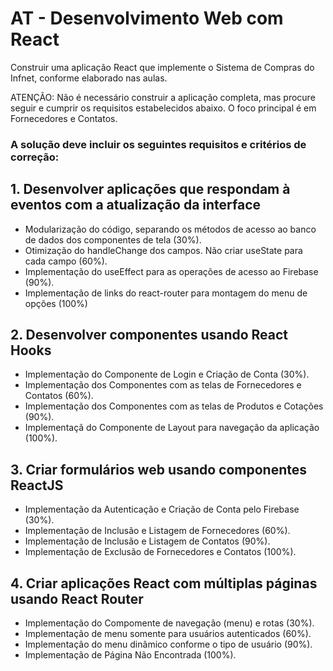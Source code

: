# AT - Desenvolvimento Web com React
Construir uma aplicação React que implemente o Sistema de Compras do Infnet, conforme elaborado nas aulas.

ATENÇÃO: Não é necessário construir a aplicação completa, mas procure seguir e cumprir os requisitos estabelecidos abaixo. O foco principal é em Fornecedores e Contatos.

### A solução deve incluir os seguintes requisitos e critérios de correção:

## 1. Desenvolver aplicações que respondam à eventos com a atualização da interface
- Modularização do código, separando os métodos de acesso ao banco de dados dos componentes de tela (30%).
- Otimização do handleChange dos campos. Não criar useState para cada campo (60%).
- Implementação do useEffect para as operações de acesso ao Firebase (90%).
- Implementação de links do react-router para montagem do menu de opções (100%)

## 2. Desenvolver componentes usando React Hooks
- Implementação do Componente de Login e Criação de Conta (30%).
- Implementação dos Componentes com as telas de Fornecedores e Contatos (60%).
- Implementação dos Componentes com as telas de Produtos e Cotações (90%).
- Implementaçã do Componente de Layout para navegação da aplicação (100%).

## 3. Criar formulários web usando componentes ReactJS
- Implementação da Autenticação e Criação de Conta pelo Firebase (30%).
- Implementação de Inclusão e Listagem de Fornecedores (60%).
- Implementação de Inclusão e Listagem de Contatos (90%).
- Implementação de Exclusão de Fornecedores e Contatos (100%).

## 4. Criar aplicações React com múltiplas páginas usando React Router
- Implementação do Compomente de navegação (menu) e rotas (30%).
- Implementação de menu somente para usuários autenticados (60%).
- Implementação do menu dinâmico conforme o tipo de usuário (90%).
- Implementação de Página Não Encontrada (100%).